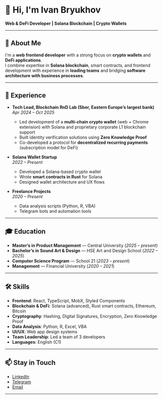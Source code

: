 # 👋 Hi, I'm Ivan Bryukhov  

**Web & DeFi Developer | Solana Blockchain | Crypto Wallets**

---

## 🚀 About Me  
I'm a **web frontend developer** with a strong focus on **crypto wallets** and **DeFi applications**.  
I combine expertise in **Solana blockchain**, smart contracts, and frontend development with experience in **leading teams** and bridging **software architecture with business processes**.  

---

## 💼 Experience  

- **Tech Lead, Blockchain RnD Lab (Sber, Eastern Europe’s largest bank)**  
  *Apr 2024 – Oct 2025*  
  - Led development of a **multi-chain crypto wallet** (web + Chrome extension) with Solana and proprietary corporate L1 blockchain support  
  - Built identity verification solutions using **Zero Knowledge Proof**  
  - Co-developed a protocol for **decentralized recurring payments** (subscription model for DeFi)

- **Solana Wallet Startup**  
  *2022 – Present*  
  - Developed a Solana-based crypto wallet  
  - Wrote **smart contracts in Rust** for Solana  
  - Designed wallet architecture and UX flows

- **Freelance Projects**  
  *2020 – Present*  
  - Data analysis scripts (Python, R, VBA)  
  - Telegram bots and automation tools  

---

## 🎓 Education  

- **Master’s in Product Management** — Central University (*2025 – present*)  
- **Bachelor’s in Sound Art & Design** — HSE Art and Design School (*2022 – 2025*)  
- **Computer Science Program** — School 21 (*2023 – present*)  
- **Management** — Financial University (*2020 – 2021*)  

---

## 🛠️ Skills  

- **Frontend**: React, TypeScript, MobX, Styled Components  
- **Blockchain & DeFi**: Solana (advanced), Rust smart contracts, Ethereum, Bitcoin  
- **Cryptography**: Hashing, Digital Signatures, Encryption, Zero Knowledge Proof  
- **Data Analysis**: Python, R, Excel, VBA  
- **UI/UX**: Web app design systems  
- **Team Leadership**: Led a team of 3 developers  
- **Languages**: English (C1)  

---

## 📫 Stay in Touch  

- [LinkedIn](https://www.linkedin.com/in/ikratkiy/)  
- [Telegram](https://t.me/ikratkiy)  
- [Email](mailto:ivan.bryukhov@gmail.com)  

---

